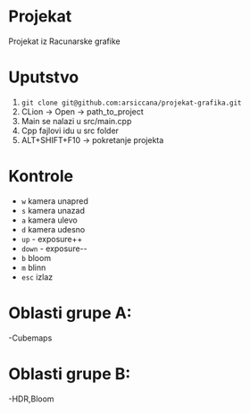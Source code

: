 # Projekat
Projekat iz Racunarske grafike
# Uputstvo
1. `git clone git@github.com:arsiccana/projekat-grafika.git`
2. CLion -> Open -> path_to_project
3. Main se nalazi u src/main.cpp
4. Cpp fajlovi idu u src folder
7. ALT+SHIFT+F10 -> pokretanje projekta
# Kontrole
- ```w``` kamera unapred
- ```s``` kamera unazad
- ```a``` kamera ulevo
- ```d``` kamera udesno
- ```up``` - exposure++
- ```down``` - exposure--
- ```b``` bloom
- ```m``` blinn
- ```esc``` izlaz
# Oblasti grupe A:
-Cubemaps
# Oblasti grupe B:
-HDR,Bloom

